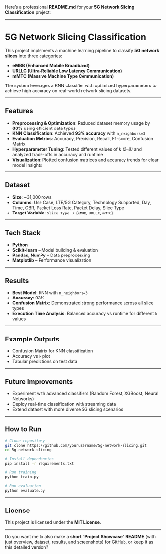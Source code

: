Here’s a professional **README.md** for your **5G Network Slicing Classification** project:

---

# 5G Network Slicing Classification

This project implements a machine learning pipeline to classify **5G network slices** into three categories:

* **eMBB (Enhanced Mobile Broadband)**
* **URLLC (Ultra-Reliable Low Latency Communication)**
* **mMTC (Massive Machine Type Communication)**

The system leverages a KNN classifier with optimized hyperparameters to achieve high accuracy on real-world network slicing datasets.

---

## Features

* **Preprocessing & Optimization**: Reduced dataset memory usage by **86%** using efficient data types
* **KNN Classification**: Achieved **93% accuracy** with `n_neighbors=3`
* **Evaluation Metrics**: Accuracy, Precision, Recall, F1-score, Confusion Matrix
* **Hyperparameter Tuning**: Tested different values of *k (2–8)* and analyzed trade-offs in accuracy and runtime
* **Visualization**: Plotted confusion matrices and accuracy trends for clear model insights

---

## Dataset

* **Size**: \~31,000 rows
* **Columns**: Use Case, LTE/5G Category, Technology Supported, Day, Time, GBR, Packet Loss Rate, Packet Delay, Slice Type
* **Target Variable**: `Slice Type` → {`eMBB`, `URLLC`, `mMTC`}

---

## Tech Stack

* **Python**
* **Scikit-learn** – Model building & evaluation
* **Pandas, NumPy** – Data preprocessing
* **Matplotlib** – Performance visualization

---

## Results

* **Best Model**: KNN with `n_neighbors=3`
* **Accuracy**: 93%
* **Confusion Matrix**: Demonstrated strong performance across all slice types
* **Execution Time Analysis**: Balanced accuracy vs runtime for different `k` values

---

## Example Outputs

* Confusion Matrix for KNN classification
* Accuracy vs `k` plot
* Tabular predictions on test data

---

## Future Improvements

* Experiment with advanced classifiers (Random Forest, XGBoost, Neural Networks)
* Deploy real-time classification with streaming data
* Extend dataset with more diverse 5G slicing scenarios

---

## How to Run

```bash
# Clone repository
git clone https://github.com/yourusername/5g-network-slicing.git
cd 5g-network-slicing

# Install dependencies
pip install -r requirements.txt

# Run training
python train.py

# Run evaluation
python evaluate.py
```

---

##  License

This project is licensed under the **MIT License**.

---

Do you want me to also make a **short “Project Showcase” README** (with just overview, dataset, results, and screenshots) for GitHub, or keep it as this detailed version?
